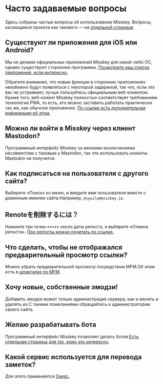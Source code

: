 # Часто задаваемые вопросы
Здесь собраны частые вопросы об использовании Misskey. Вопросы, касающиеся проекта как такового — на [отдельной странице](./misskey).

## Существуют ли приложения для iOS или Android?
Мы не делаем официальных приложений Misskey для какой-либо ОС, однако существуют сторонние программы. [Посмотрите наш список приложений, если интересно.](./apps)

Обратите внимание, что новые функции в сторонних приложениях неизбежно будут появляться с некоторой задержкой, так что, если это вас не устраивает, лучше пользуйтесь официальным веб-клиентом. Кроме того, веб-клиент Misskey полностью соответствует требованиям технологии PWA, то есть, его можно заставить работать практически так же, как обычное приложение. [По ссылке есть дополнительная информация об этом.](todo)

## Можно ли войти в Misskey через клиент Mastodon?
Программный интерфейс Misskey за мелкими исключениями несовместим с таковым у Mastodon, так что использовать клиенты Mastodon не получится.

## Как подписаться на пользователя с другого сайта?
Выберите «Поиск» из меню, и введите имя пользователя вместе с доменным именем сайта.Например, `@syuilo@misskey.io`.

## Renoteを削除するには？
Нажмите три точки «•••» около даты репоста, и выберите «Отмена репоста». [Про репосты можно почитать по ссылке.](../features/note)

## Что сделать, чтобы не отображался предварительный просмотр ссылки?
Можно убрать предварительной просмотр посредством MFM.Об этом есть в [шпаргалке по MFM](/mfm-cheat-sheet).

## Хочу новые, собственные эмодзи!
Добавить эмодзи может только администрация сервера, как и менять и удалять их.С такими пожеланиями обращайтесь к администраторам своего сайта.

## Желаю разрабатывать бота
Программный интерфейс Misskey позволяет делать ботов.[Есть отдельная страница для тех, кому это интересно](../advanced/develop-bot).

## Какой сервис используется для перевода заметок?
Для этого применяется [DeepL](https://www.deepl.com/).
